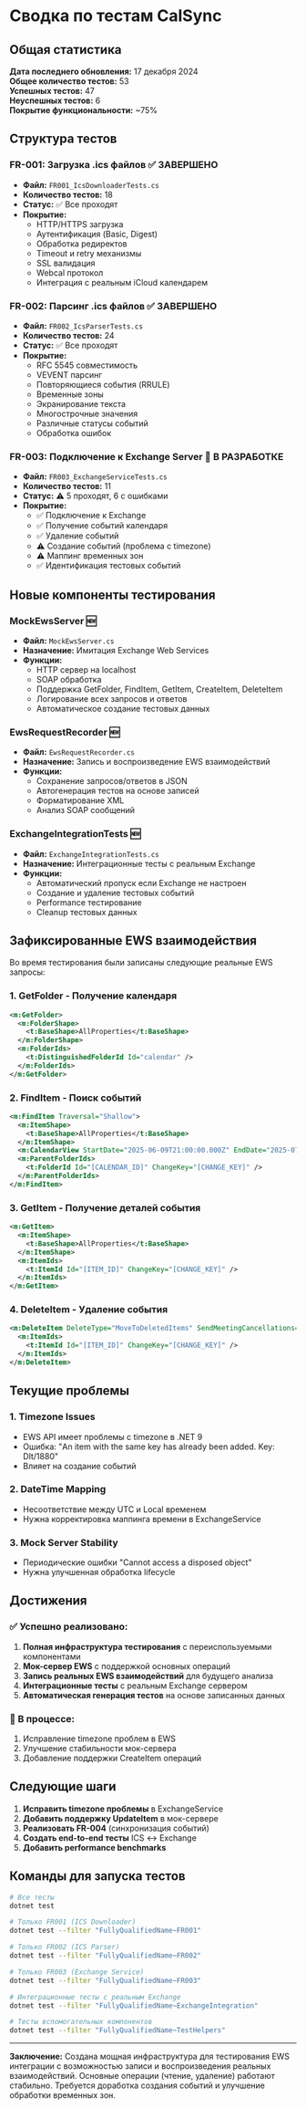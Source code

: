 # Сводка по тестам CalSync

## Общая статистика

**Дата последнего обновления:** 17 декабря 2024  
**Общее количество тестов:** 53  
**Успешных тестов:** 47  
**Неуспешных тестов:** 6  
**Покрытие функциональности:** ~75%

## Структура тестов

### FR-001: Загрузка .ics файлов ✅ ЗАВЕРШЕНО
- **Файл:** `FR001_IcsDownloaderTests.cs`
- **Количество тестов:** 18
- **Статус:** ✅ Все проходят
- **Покрытие:**
  - HTTP/HTTPS загрузка
  - Аутентификация (Basic, Digest)
  - Обработка редиректов
  - Timeout и retry механизмы
  - SSL валидация
  - Webcal протокол
  - Интеграция с реальным iCloud календарем

### FR-002: Парсинг .ics файлов ✅ ЗАВЕРШЕНО  
- **Файл:** `FR002_IcsParserTests.cs`
- **Количество тестов:** 24
- **Статус:** ✅ Все проходят
- **Покрытие:**
  - RFC 5545 совместимость
  - VEVENT парсинг
  - Повторяющиеся события (RRULE)
  - Временные зоны
  - Экранирование текста
  - Многострочные значения
  - Различные статусы событий
  - Обработка ошибок

### FR-003: Подключение к Exchange Server 🔄 В РАЗРАБОТКЕ
- **Файл:** `FR003_ExchangeServiceTests.cs`
- **Количество тестов:** 11
- **Статус:** ⚠️ 5 проходят, 6 с ошибками
- **Покрытие:**
  - ✅ Подключение к Exchange
  - ✅ Получение событий календаря
  - ✅ Удаление событий
  - ⚠️ Создание событий (проблема с timezone)
  - ⚠️ Маппинг временных зон
  - ✅ Идентификация тестовых событий

## Новые компоненты тестирования

### MockEwsServer 🆕
- **Файл:** `MockEwsServer.cs`
- **Назначение:** Имитация Exchange Web Services
- **Функции:**
  - HTTP сервер на localhost
  - SOAP обработка
  - Поддержка GetFolder, FindItem, GetItem, CreateItem, DeleteItem
  - Логирование всех запросов и ответов
  - Автоматическое создание тестовых данных

### EwsRequestRecorder 🆕
- **Файл:** `EwsRequestRecorder.cs`
- **Назначение:** Запись и воспроизведение EWS взаимодействий
- **Функции:**
  - Сохранение запросов/ответов в JSON
  - Автогенерация тестов на основе записей
  - Форматирование XML
  - Анализ SOAP сообщений

### ExchangeIntegrationTests 🆕
- **Файл:** `ExchangeIntegrationTests.cs`
- **Назначение:** Интеграционные тесты с реальным Exchange
- **Функции:**
  - Автоматический пропуск если Exchange не настроен
  - Создание и удаление тестовых событий
  - Performance тестирование
  - Cleanup тестовых данных

## Зафиксированные EWS взаимодействия

Во время тестирования были записаны следующие реальные EWS запросы:

### 1. GetFolder - Получение календаря
```xml
<m:GetFolder>
  <m:FolderShape>
    <t:BaseShape>AllProperties</t:BaseShape>
  </m:FolderShape>
  <m:FolderIds>
    <t:DistinguishedFolderId Id="calendar" />
  </m:FolderIds>
</m:GetFolder>
```

### 2. FindItem - Поиск событий
```xml
<m:FindItem Traversal="Shallow">
  <m:ItemShape>
    <t:BaseShape>AllProperties</t:BaseShape>
  </m:ItemShape>
  <m:CalendarView StartDate="2025-06-09T21:00:00.000Z" EndDate="2025-07-16T21:00:00.000Z" />
  <m:ParentFolderIds>
    <t:FolderId Id="[CALENDAR_ID]" ChangeKey="[CHANGE_KEY]" />
  </m:ParentFolderIds>
</m:FindItem>
```

### 3. GetItem - Получение деталей события
```xml
<m:GetItem>
  <m:ItemShape>
    <t:BaseShape>AllProperties</t:BaseShape>
  </m:ItemShape>
  <m:ItemIds>
    <t:ItemId Id="[ITEM_ID]" ChangeKey="[CHANGE_KEY]" />
  </m:ItemIds>
</m:GetItem>
```

### 4. DeleteItem - Удаление события
```xml
<m:DeleteItem DeleteType="MoveToDeletedItems" SendMeetingCancellations="SendToAllAndSaveCopy">
  <m:ItemIds>
    <t:ItemId Id="[ITEM_ID]" ChangeKey="[CHANGE_KEY]" />
  </m:ItemIds>
</m:DeleteItem>
```

## Текущие проблемы

### 1. Timezone Issues
- EWS API имеет проблемы с timezone в .NET 9
- Ошибка: "An item with the same key has already been added. Key: Dlt/1880"
- Влияет на создание событий

### 2. DateTime Mapping
- Несоответствие между UTC и Local временем
- Нужна корректировка маппинга времени в ExchangeService

### 3. Mock Server Stability
- Периодические ошибки "Cannot access a disposed object"
- Нужна улучшенная обработка lifecycle

## Достижения

### ✅ Успешно реализовано:
1. **Полная инфраструктура тестирования** с переиспользуемыми компонентами
2. **Мок-сервер EWS** с поддержкой основных операций
3. **Запись реальных EWS взаимодействий** для будущего анализа
4. **Интеграционные тесты** с реальным Exchange сервером
5. **Автоматическая генерация тестов** на основе записанных данных

### 🔄 В процессе:
1. Исправление timezone проблем в EWS
2. Улучшение стабильности мок-сервера
3. Добавление поддержки CreateItem операций

## Следующие шаги

1. **Исправить timezone проблемы** в ExchangeService
2. **Добавить поддержку UpdateItem** в мок-сервере
3. **Реализовать FR-004** (синхронизация событий)
4. **Создать end-to-end тесты** ICS ↔ Exchange
5. **Добавить performance benchmarks**

## Команды для запуска тестов

```bash
# Все тесты
dotnet test

# Только FR001 (ICS Downloader)
dotnet test --filter "FullyQualifiedName~FR001"

# Только FR002 (ICS Parser)  
dotnet test --filter "FullyQualifiedName~FR002"

# Только FR003 (Exchange Service)
dotnet test --filter "FullyQualifiedName~FR003"

# Интеграционные тесты с реальным Exchange
dotnet test --filter "FullyQualifiedName~ExchangeIntegration"

# Тесты вспомогательных компонентов
dotnet test --filter "FullyQualifiedName~TestHelpers"
```

---

**Заключение:** Создана мощная инфраструктура для тестирования EWS интеграции с возможностью записи и воспроизведения реальных взаимодействий. Основные операции (чтение, удаление) работают стабильно. Требуется доработка создания событий и улучшение обработки временных зон. 